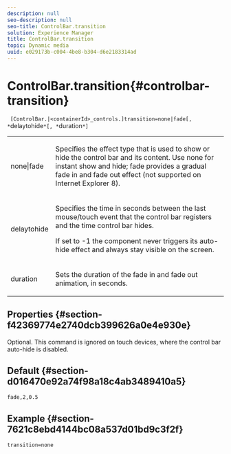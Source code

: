 ```yaml
---
description: null
seo-description: null
seo-title: ControlBar.transition
solution: Experience Manager
title: ControlBar.transition
topic: Dynamic media
uuid: e029173b-c004-4be8-b304-d6e2183314ad
---
```


# ControlBar.transition{#controlbar-transition}

 ` [ControlBar.|<containerId>_controls.]transition=none|fade[, *`delaytohide`*[, *`duration`*]`

<table id="table_F71AA834FE494949A2D4B569EA5E721F"> 
 <tbody> 
  <tr> 
   <td colname="col1"> <p> <span class="codeph"> none|fade </span> </p> </td> 
   <td colname="col2"> <p> Specifies the effect type that is used to show or hide the control bar and its content. Use <span class="codeph"> none </span> for instant show and hide; <span class="codeph"> fade </span> provides a gradual fade in and fade out effect (not supported on Internet Explorer 8). </p> </td> 
  </tr> 
  <tr> 
   <td colname="col1"> <p> <span class="codeph"> <span class="varname"> delaytohide </span> </span> </p> </td> 
   <td colname="col2"> <p> Specifies the time in seconds between the last mouse/touch event that the control bar registers and the time control bar hides. </p> <p> If set to <span class="codeph"> -1 </span> the component never triggers its auto-hide effect and always stay visible on the screen. </p> </td> 
  </tr> 
  <tr> 
   <td colname="col1"> <p> <span class="codeph"> <span class="varname"> duration </span> </span> </p> </td> 
   <td colname="col2"> <p> Sets the duration of the fade in and fade out animation, in seconds. </p> </td> 
  </tr> 
 </tbody> 
</table>

## Properties {#section-f42369774e2740dcb399626a0e4e930e}

Optional. This command is ignored on touch devices, where the control bar auto-hide is disabled.

## Default {#section-d016470e92a74f98a18c4ab3489410a5}

`fade,2,0.5`

## Example {#section-7621c8ebd4144bc08a537d01bd9c3f2f}

`transition=none` 
